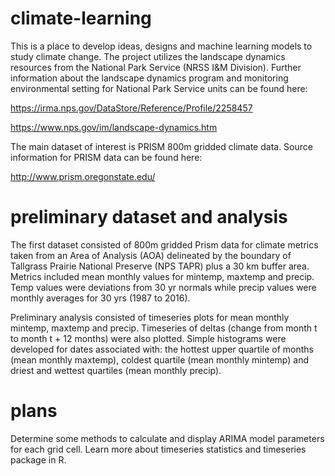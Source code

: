 # climate-learning

This is a place to develop ideas, designs and machine learning models to study climate change. The project utilizes the
landscape dynamics resources from the National Park Service (NRSS I&M Division). Further information about the 
landscape dynamics program and monitoring environmental setting for National Park Service units can be found here:

https://irma.nps.gov/DataStore/Reference/Profile/2258457

https://www.nps.gov/im/landscape-dynamics.htm

The main dataset of interest is PRISM 800m gridded climate data. Source information for PRISM data can be found here:

http://www.prism.oregonstate.edu/


# preliminary dataset and analysis

The first dataset consisted of 800m gridded Prism data for climate metrics taken from an Area of Analysis (AOA) delineated by the boundary of Tallgrass Prairie National Preserve (NPS TAPR) plus a 30 km buffer area. Metrics included mean monthly values for mintemp, maxtemp and precip. Temp values were deviations from 30 yr normals while precip values were monthly averages for 30 yrs (1987 to 2016).

Preliminary analysis consisted of timeseries plots for mean monthly mintemp, maxtemp and precip. Timeseries of deltas (change from month t to month t + 12 months) were also plotted. Simple histograms were developed for dates associated with: the hottest upper quartile of months (mean monthly maxtemp), coldest quartile (mean monthly mintemp) and driest and wettest quartiles (mean monthly precip).


# plans

Determine some methods to calculate and display ARIMA model parameters for each grid cell. Learn more about timeseries statistics and timeseries package in R.





